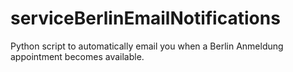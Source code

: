 # serviceBerlinEmailNotifications
Python script to automatically email you when a Berlin Anmeldung appointment becomes available.
